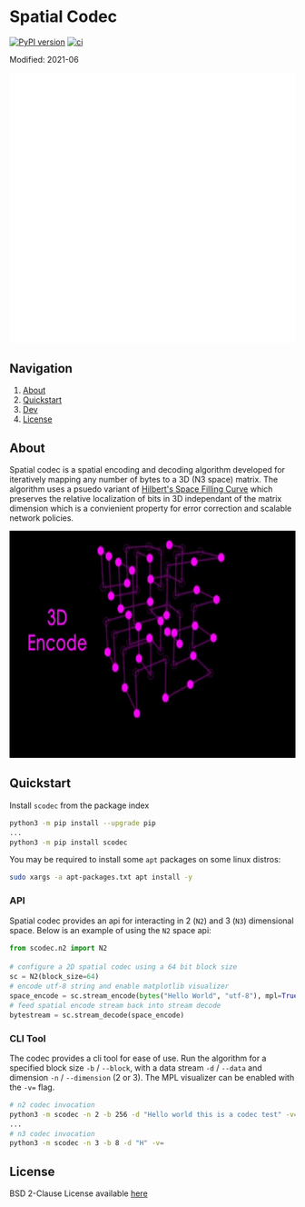 # Spatial Codec
[![PyPI version](https://badge.fury.io/py/scodec.svg)](https://badge.fury.io/py/scodec)
[![ci](https://github.com/LEAP-Systems/spatial-codec/actions/workflows/ci.yaml/badge.svg?branch=master)](https://github.com/LEAP-Systems/spatial-codec/actions/workflows/ci.yaml)

Modified: 2021-06

<p align="center">
  <img src="docs/img/LEAP_INS_WHITE.png"/>
</p>

## Navigation
  1. [About](#about)
  2. [Quickstart](#quickstart)
  3. [Dev](#dev)
  4. [License](#license)

## About
Spatial codec is a spatial encoding and decoding algorithm developed for iteratively mapping any number of bytes to a 3D (N3 space) matrix. The algorithm uses a psuedo variant of [Hilbert's Space Filling Curve](https://en.wikipedia.org/wiki/Hilbert_curve) which preserves the relative localization of bits in 3D independant of the matrix dimension which is a convienient property for error correction and scalable network policies.

<p align="center">
  <img src="/docs/img/Codec.gif" width="700" height="400"/>
</p>


## Quickstart
Install `scodec` from the package index
```bash
python3 -m pip install --upgrade pip
...
python3 -m pip install scodec
```

You may be required to install some `apt` packages on some linux distros:
```bash
sudo xargs -a apt-packages.txt apt install -y
```
### API
Spatial codec provides an api for interacting in 2 (`N2`) and 3 (`N3`) dimensional space. Below is an example of using the `N2` space api:
```python
from scodec.n2 import N2

# configure a 2D spatial codec using a 64 bit block size
sc = N2(block_size=64)
# encode utf-8 string and enable matplotlib visualizer
space_encode = sc.stream_encode(bytes("Hello World", "utf-8"), mpl=True)
# feed spatial encode stream back into stream decode
bytestream = sc.stream_decode(space_encode)
```

### CLI Tool
The codec provides a cli tool for ease of use. Run the algorithm for a specified block size `-b` / `--block`, with a data stream `-d` / `--data` and dimension `-n` / `--dimension` (2 or 3). The MPL visualizer can be enabled with the `-v=` flag.
```bash
# n2 codec invocation
python3 -m scodec -n 2 -b 256 -d "Hello world this is a codec test" -v=
...
# n3 codec invocation 
python3 -m scodec -n 3 -b 8 -d "H" -v=
```

## License
BSD 2-Clause License available [here](LICENSE)
